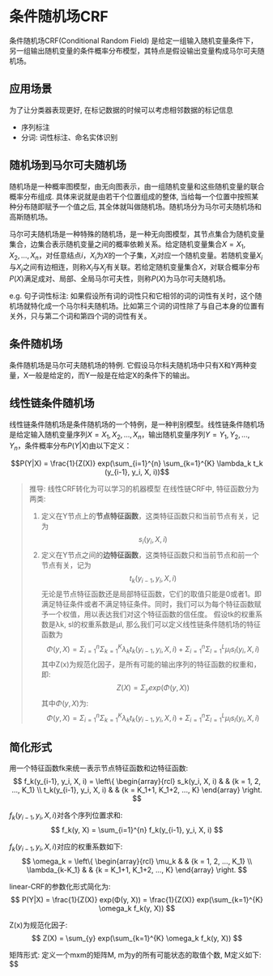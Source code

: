 # 条件随机场CRF

条件随机场CRF(Conditional Random Field) 是给定一组输入随机变量条件下，另一组输出随机变量的条件概率分布模型，其特点是假设输出变量构成马尔可夫随机场。

## 应用场景

为了让分类器表现更好, 在标记数据的时候可以考虑相邻数据的标记信息

- 序列标注
- 分词: 词性标注、命名实体识别

## 随机场到马尔可夫随机场

随机场是一种概率图模型，由无向图表示，由一组随机变量和这些随机变量的联合概率分布组成. 具体来说就是由若干个位置组成的整体, 当给每一个位置中按照某种分布随即赋予一个值之后, 其全体就叫做随机场。随机场分为马尔可夫随机场和高斯随机场。

马尔可夫随机场是一种特殊的随机场，是一种无向图模型，其节点集合为随机变量集合，边集合表示随机变量之间的概率依赖关系。给定随机变量集合$X = {X_1, X_2, ..., X_n}$，对任意结点$i$，$X_i$为$X$的一个子集，$X_i$对应一个随机变量。若随机变量$X_i$与$X_j$之间有边相连，则称$X_i$与$X_j$有关联。若给定随机变量集合$X$，对联合概率分布$P(X)$满足成对、局部、全局马尔可夫性，则称$P(X)$为马尔可夫随机场。

e.g. 句子词性标注: 如果假设所有词的词性只和它相邻的词的词性有关时，这个随机场就特化成一个马尔科夫随机场。比如第三个词的词性除了与自己本身的位置有关外，只与第二个词和第四个词的词性有关。　

## 条件随机场

条件随机场是马尔可夫随机场的特例. 它假设马尔科夫随机场中只有X和Y两种变量，X一般是给定的，而Y一般是在给定X的条件下的输出。

## 线性链条件随机场

线性链条件随机场是条件随机场的一个特例，是一种判别模型。线性链条件随机场是给定输入随机变量序列$X = {X_1, X_2, ..., X_n}$，输出随机变量序列$Y = {Y_1, Y_2, ..., Y_n}$，条件概率分布$P(Y|X)$由以下定义：

$$P(Y|X) = \frac{1}{Z(X)} exp(\sum_{i=1}^{n} \sum_{k=1}^{K} \lambda_k t_k (y_{i-1}, y_i, X, i))$$

> 推导: 线性CRF转化为可以学习的机器模型
> 在线性链CRF中, 特征函数分为两类:
> 1. 定义在Y节点上的**节点特征函数**，这类特征函数只和当前节点有关，记为
> $$s_i(y_i, X, i)$$
> 2. 定义在Y节点之间的**边特征函数**，这类特征函数只和当前节点和前一个节点有关，记为
> $$t_k(y_{i-1}, y_i, X, i)$$
> 无论是节点特征函数还是局部特征函数，它们的取值只能是0或者1。即满足特征条件或者不满足特征条件。同时，我们可以为每个特征函数赋予一个权值，用以表达我们对这个特征函数的信任度。
> 假设tk的权重系数是λk, sl的权重系数是μl, 那么我们可以定义线性链条件随机场的特征函数为
> $$Φ(y, X) = Σ_{i=1}^{n} Σ_{k=1}^{K} λ_k t_k(y_{i-1}, y_i, X, i) + Σ_{i=1}^{n} Σ_{l=1}^{L} μ_l s_l(y_i, X, i)$$
> 其中Z(x)为规范化因子，是所有可能的输出序列的特征函数的权重和，即:
> $$Z(X) = Σ_{y} exp(Φ(y, X))$$
> 其中$Φ(y, X)$为:
> $$Φ(y, X) = Σ_{i=1}^{n} Σ_{k=1}^{K} λ_k t_k(y_{i-1}, y_i, X, i) + Σ_{i=1}^{n} Σ_{l=1}^{L} μ_l s_l(y_i, X, i)$$

## 简化形式
用一个特征函数fk来统一表示节点特征函数和边特征函数:
$$
f_k(y_{i-1}, y_i, X, i) = \left\{
    \begin{array}{rcl}
    s_k(y_i, X, i) & & {k = 1, 2, ..., K_1} \\
    t_k(y_{i-1}, y_i, X, i) & & {k = K_1+1, K_1+2, ..., K}
    \end{array} \right.
$$

$f_k(y_{i-1}, y_i, X, i)$对各个序列位置求和:
$$
f_k(y, X) = \sum_{i=1}^{n} f_k(y_{i-1}, y_i, X, i)
$$

$f_k(y_{i-1}, y_i, X, i)$对应的权重系数如下:
$$
\omega_k = \left\{
    \begin{array}{rcl}
    \mu_k & & {k = 1, 2, ..., K_1} \\
    \lambda_{k-K_1} & & {k = K_1+1, K_1+2, ..., K}
    \end{array} \right.
$$


linear-CRF的参数化形式简化为:
$$
P(Y|X) = \frac{1}{Z(X)} exp(Φ(y, X)) = \frac{1}{Z(X)} exp(\sum_{k=1}^{K} \omega_k f_k(y, X))
$$

Z(x)为规范化因子:
$$
Z(X) = \sum_{y} exp(\sum_{k=1}^{K} \omega_k f_k(y, X))
$$

矩阵形式:
定义一个mxm的矩阵M, m为y的所有可能状态的取值个数, M定义如下:
$$




        


